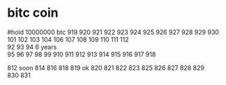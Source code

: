 # bitc coin


#hold 10000000 btc  919  920  921  922  923  924  925  926  927  928  929  930 101  102  103  104  106  107  108  109  110  111  112  
92  93  94 6 years  
95  96  97 98  99 910  911   912  913  914  915  916  917  918  

812 soon 814
816
818
819
ok 820
821
822
823
825
826
827
828
829  
830
831  
